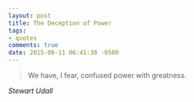 ```yaml
---
layout: post
title: The Deception of Power
tags:
- quotes
comments: true
date: 2015-06-11 06:41:38 -0500
---
```

<blockquote class="big">We have, I fear, confused power with greatness.</blockquote>

<cite class="big">Stewart Udall</cite>


